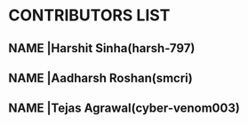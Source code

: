 # CONTRIBUTORS LIST

NAME |Harshit Sinha(harsh-797)
------
NAME |Aadharsh Roshan(smcri)
------
NAME |Tejas Agrawal(cyber-venom003)
------
